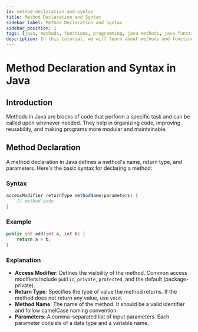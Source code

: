 ```yaml
---
id: method-declaration-and-syntax
title: Method Declaration and Syntax
sidebar_label: Method Declaration and Syntax
sidebar_position: 1
tags: [java, methods, functions, programming, java methods, java functions]
description: In this tutorial, we will learn about methods and functions in Java. We will learn about what methods are, how to declare and define methods, and how to call methods in Java.
---
```



# Method Declaration and Syntax in Java

## Introduction

Methods in Java are blocks of code that perform a specific task and can be called upon whenever needed. They help in organizing code, improving reusability, and making programs more modular and maintainable.

## Method Declaration

A method declaration in Java defines a method's name, return type, and parameters. Here's the basic syntax for declaring a method:

### Syntax

```java
accessModifier returnType methodName(parameters) {
    // method body
}
```

### Example

```java
public int add(int a, int b) {
    return a + b;
}
```

### Explanation

- **Access Modifier**: Defines the visibility of the method. Common access modifiers include `public`, `private`, `protected`, and the default (package-private).
- **Return Type**: Specifies the type of value the method returns. If the method does not return any value, use `void`.
- **Method Name**: The name of the method. It should be a valid identifier and follow camelCase naming convention.
- **Parameters**: A comma-separated list of input parameters. Each parameter consists of a data type and a variable name.
